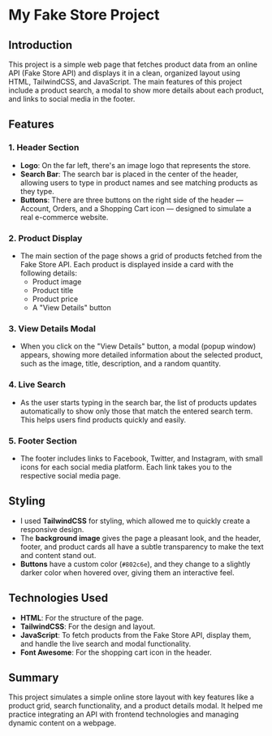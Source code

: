 # My Fake Store Project

## Introduction
This project is a simple web page that fetches product data from an online API (Fake Store API) and displays it in a clean, organized layout using HTML, TailwindCSS, and JavaScript. The main features of this project include a product search, a modal to show more details about each product, and links to social media in the footer.

## Features

### 1. **Header Section**
- **Logo**: On the far left, there's an image logo that represents the store.
- **Search Bar**: The search bar is placed in the center of the header, allowing users to type in product names and see matching products as they type.
- **Buttons**: There are three buttons on the right side of the header — Account, Orders, and a Shopping Cart icon — designed to simulate a real e-commerce website.

### 2. **Product Display**
- The main section of the page shows a grid of products fetched from the Fake Store API. Each product is displayed inside a card with the following details:
  - Product image
  - Product title
  - Product price
  - A "View Details" button

### 3. **View Details Modal**
- When you click on the "View Details" button, a modal (popup window) appears, showing more detailed information about the selected product, such as the image, title, description, and a random quantity.

### 4. **Live Search**
- As the user starts typing in the search bar, the list of products updates automatically to show only those that match the entered search term. This helps users find products quickly and easily.

### 5. **Footer Section**
- The footer includes links to Facebook, Twitter, and Instagram, with small icons for each social media platform. Each link takes you to the respective social media page.

## Styling
- I used **TailwindCSS** for styling, which allowed me to quickly create a responsive design.
- The **background image** gives the page a pleasant look, and the header, footer, and product cards all have a subtle transparency to make the text and content stand out.
- **Buttons** have a custom color (`#802c6e`), and they change to a slightly darker color when hovered over, giving them an interactive feel.

## Technologies Used
- **HTML**: For the structure of the page.
- **TailwindCSS**: For the design and layout.
- **JavaScript**: To fetch products from the Fake Store API, display them, and handle the live search and modal functionality.
- **Font Awesome**: For the shopping cart icon in the header.

## Summary
This project simulates a simple online store layout with key features like a product grid, search functionality, and a product details modal. It helped me practice integrating an API with frontend technologies and managing dynamic content on a webpage.
